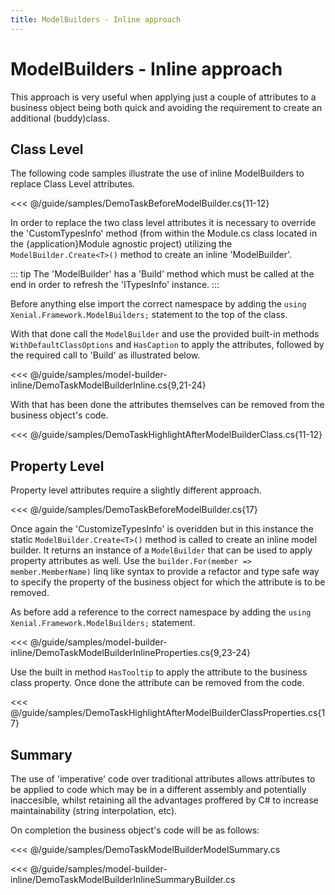 ```yaml
---
title: ModelBuilders - Inline approach
---
```


# ModelBuilders - Inline approach

This approach is very useful when applying  just a couple of attributes to a business object being both quick and avoiding the requirement to create an additional  (buddy)class.

## Class Level

The following code samples illustrate the use of inline ModelBuilders to replace Class Level attributes.

<<< @/guide/samples/DemoTaskBeforeModelBuilder.cs{11-12}

In order to replace the two class level attributes it is necessary to override the 'CustomTypesInfo' method (from within the Module.cs class located in the {application}Module agnostic project) utilizing the `ModelBuilder.Create<T>()` method to create an inline 'ModelBuilder'.

::: tip
 The 'ModelBuilder' has a 'Build' method which must be called at the end in order to refresh the 'ITypesInfo' instance.
:::

Before anything else import the correct namespace by adding the `using Xenial.Framework.ModelBuilders;` statement to the top of the class.

With that done call the `ModelBuilder` and use the provided built-in methods `WithDefaultClassOptions` and `HasCaption` to apply the attributes, followed by the required call to 'Build' as illustrated below.

<<< @/guide/samples/model-builder-inline/DemoTaskModelBuilderInline.cs{9,21-24}

 With that has been done the attributes themselves can be removed from the business object's code. 

<<< @/guide/samples/DemoTaskHighlightAfterModelBuilderClass.cs{11-12}

## Property Level

Property level attributes require a slightly different approach.

<<< @/guide/samples/DemoTaskBeforeModelBuilder.cs{17}

Once again the 'CustomizeTypesInfo' is overidden but in this instance the static `ModelBuilder.Create<T>()` method is called to create an inline model builder. It returns an instance of a `ModelBuilder` that can be used to apply property attributes as well. Use the `builder.For(member => member.MemberName)` linq like syntax to provide a refactor and type safe way to specify the property of the business object for which the attribute is to be removed.

As before add a reference to the correct namespace by adding the `using Xenial.Framework.ModelBuilders;` statement.

<<< @/guide/samples/model-builder-inline/DemoTaskModelBuilderInlineProperties.cs{9,23-24}

Use the built in method `HasTooltip` to apply the attribute to the business class property. Once done the attribute can be removed from the code.

<<< @/guide/samples/DemoTaskHighlightAfterModelBuilderClassProperties.cs{17}

## Summary

The use of 'imperative' code over traditional attributes allows attributes to be applied to code which may be in a different assembly and potentially inaccesible, whilst retaining all the advantages proffered by C# to increase maintainability (string interpolation, etc).

On completion the business object's code will be as follows:

<<< @/guide/samples/DemoTaskModelBuilderModelSummary.cs

<<< @/guide/samples/model-builder-inline/DemoTaskModelBuilderInlineSummaryBuilder.cs

